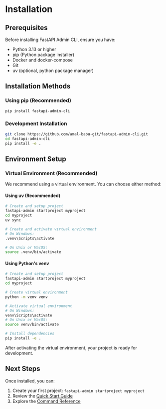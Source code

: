 # Installation

## Prerequisites

Before installing FastAPI Admin CLI, ensure you have:

- Python 3.13 or higher
- pip (Python package installer)
- Docker and docker-compose
- Git
- uv (optional, python package manager)

## Installation Methods

### Using pip (Recommended)

```bash
pip install fastapi-admin-cli
```

### Development Installation

```bash
git clone https://github.com/amal-babu-git/fastapi-admin-cli.git
cd fastapi-admin-cli
pip install -e .
```

<!-- ## Verify Installation -->

<!-- After installation, verify that the CLI is working: -->

<!-- ```bash
fastapi-admin --version
``` -->

## Environment Setup

### Virtual Environment (Recommended)

We recommend using a virtual environment. You can choose either method:

#### Using uv (Recommended)
```bash
# Create and setup project
fastapi-admin startproject myproject
cd myproject
uv sync

# Create and activate virtual environment
# On Windows:
.venv\Scripts\activate

# On Unix or MacOS:
source .venv/bin/activate
```

#### Using Python's venv
```bash
# Create and setup project
fastapi-admin startproject myproject
cd myproject

# Create virtual environment
python -m venv venv

# Activate virtual environment
# On Windows:
venv\Scripts\activate
# On Unix or MacOS:
source venv/bin/activate

# Install dependencies
pip install -e .
```

After activating the virtual environment, your project is ready for development.

## Next Steps

Once installed, you can:

1. Create your first project: `fastapi-admin startproject myproject`
2. Review the [Quick Start Guide](quickstart.md)
3. Explore the [Command Reference](../reference/cli-commands.md)
